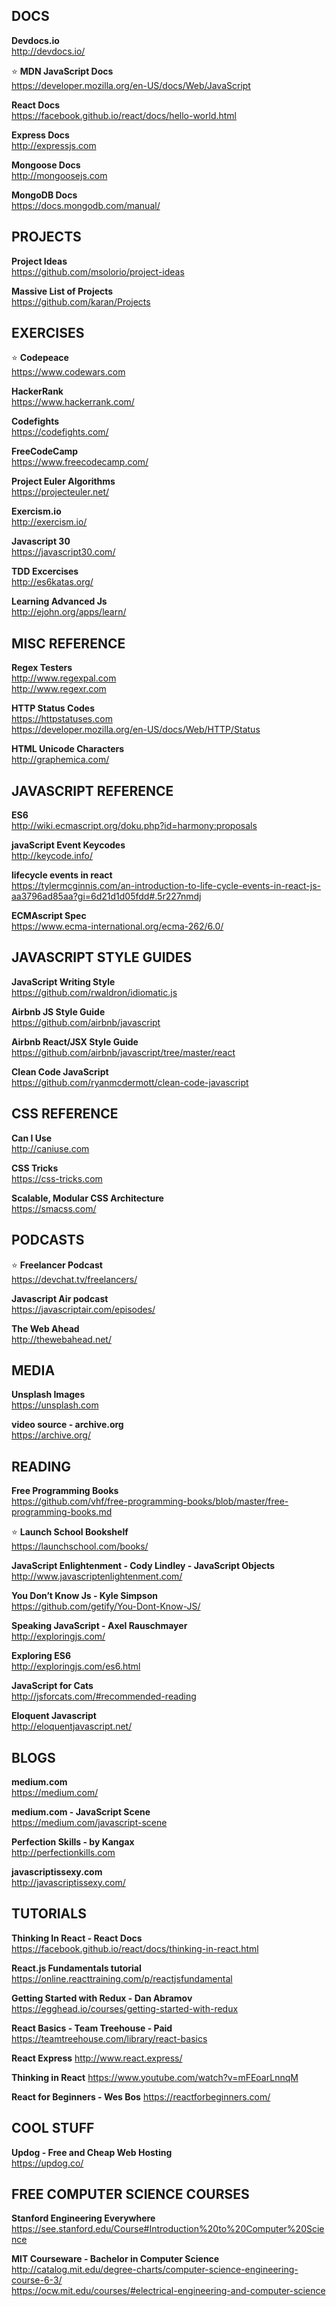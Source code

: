 ## DOCS

**Devdocs.io**
<br/>http://devdocs.io/

:star: **MDN JavaScript Docs**
<br/>https://developer.mozilla.org/en-US/docs/Web/JavaScript

**React Docs**
<br/>https://facebook.github.io/react/docs/hello-world.html

**Express Docs**
<br/>http://expressjs.com

**Mongoose Docs**
<br/>http://mongoosejs.com

**MongoDB Docs**
<br/>https://docs.mongodb.com/manual/

## PROJECTS

**Project Ideas**
<br/>https://github.com/msolorio/project-ideas

**Massive List of Projects**
<br/>https://github.com/karan/Projects

## EXERCISES

:star: **Codepeace**
<br/>https://www.codewars.com

**HackerRank**
<br/>https://www.hackerrank.com/

**Codefights**
<br/>https://codefights.com/

**FreeCodeCamp**
<br/>https://www.freecodecamp.com/

**Project Euler Algorithms**
<br/>https://projecteuler.net/

**Exercism.io**
<br/>http://exercism.io/

**Javascript 30**
<br/>https://javascript30.com/

**TDD Excercises**
<br/>http://es6katas.org/

**Learning Advanced Js**
<br/>http://ejohn.org/apps/learn/

## MISC REFERENCE

**Regex Testers**
<br/>http://www.regexpal.com
<br/>http://www.regexr.com

**HTTP Status Codes**
<br/>https://httpstatuses.com
<br/>https://developer.mozilla.org/en-US/docs/Web/HTTP/Status

**HTML Unicode Characters**
<br/>http://graphemica.com/

## JAVASCRIPT REFERENCE

**ES6**
<br/>http://wiki.ecmascript.org/doku.php?id=harmony:proposals

**javaScript Event Keycodes**
<br/>http://keycode.info/

**lifecycle events in react**
<br/>https://tylermcginnis.com/an-introduction-to-life-cycle-events-in-react-js-aa3796ad85aa?gi=6d21d1d05fdd#.5r227nmdj

**ECMAscript Spec**
<br/>https://www.ecma-international.org/ecma-262/6.0/

## JAVASCRIPT STYLE GUIDES

**JavaScript Writing Style**
<br/>https://github.com/rwaldron/idiomatic.js

**Airbnb JS Style Guide**
<br/>https://github.com/airbnb/javascript

**Airbnb React/JSX Style Guide**
<br/>https://github.com/airbnb/javascript/tree/master/react

**Clean Code JavaScript**
<br/>https://github.com/ryanmcdermott/clean-code-javascript

## CSS REFERENCE

**Can I Use**
<br/>http://caniuse.com

**CSS Tricks**
<br/>https://css-tricks.com

**Scalable, Modular CSS Architecture**
<br/>https://smacss.com/

## PODCASTS

:star: **Freelancer Podcast**
<br/>https://devchat.tv/freelancers/

**Javascript Air podcast**
<br/>https://javascriptair.com/episodes/

**The Web Ahead**
<br/>http://thewebahead.net/

## MEDIA

**Unsplash Images**
<br/>https://unsplash.com

**video source - archive.org**
<br/>https://archive.org/

## READING

**Free Programming Books**
<br/>https://github.com/vhf/free-programming-books/blob/master/free-programming-books.md

:star: **Launch School Bookshelf**
<br/>https://launchschool.com/books/

**JavaScript Enlightenment - Cody Lindley - JavaScript Objects**
<br/>http://www.javascriptenlightenment.com/

**You Don’t Know Js - Kyle Simpson**
<br/>https://github.com/getify/You-Dont-Know-JS/

**Speaking JavaScript - Axel Rauschmayer**
<br/>http://exploringjs.com/

**Exploring ES6**
<br/>http://exploringjs.com/es6.html

**JavaScript for Cats**
<br/>http://jsforcats.com/#recommended-reading

**Eloquent Javascript**
<br/>http://eloquentjavascript.net/

## BLOGS

**medium.com**
<br/>https://medium.com/

**medium.com - JavaScript Scene**
<br/>https://medium.com/javascript-scene

**Perfection Skills - by Kangax**
<br/>http://perfectionkills.com

**javascriptissexy.com**
<br/>http://javascriptissexy.com/

## TUTORIALS

**Thinking In React - React Docs**
<br/>https://facebook.github.io/react/docs/thinking-in-react.html

**React.js Fundamentals tutorial**
<br/>https://online.reacttraining.com/p/reactjsfundamental

**Getting Started with Redux - Dan Abramov**
https://egghead.io/courses/getting-started-with-redux

**React Basics - Team Treehouse - Paid**
<br/>https://teamtreehouse.com/library/react-basics

**React Express**
http://www.react.express/

**Thinking in React**
https://www.youtube.com/watch?v=mFEoarLnnqM

**React for Beginners - Wes Bos**
https://reactforbeginners.com/

## COOL STUFF

**Updog - Free and Cheap Web Hosting**
<br/>https://updog.co/

## FREE COMPUTER SCIENCE COURSES

**Stanford Engineering Everywhere**
<br/>https://see.stanford.edu/Course#Introduction%20to%20Computer%20Science

**MIT Courseware - Bachelor in Computer Science**
<br/>http://catalog.mit.edu/degree-charts/computer-science-engineering-course-6-3/
<br/>https://ocw.mit.edu/courses/#electrical-engineering-and-computer-science
